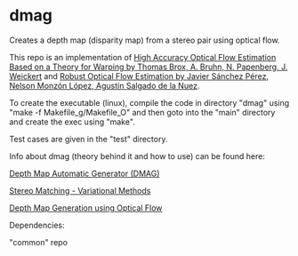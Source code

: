 # dmag

Creates a depth map (disparity map) from a stereo pair using optical flow.

This repo is an implementation of [High Accuracy Optical Flow Estimation Based on a Theory for Warping by Thomas Brox, A. Bruhn, N. Papenberg, J. Weickert](https://lmb.informatik.uni-freiburg.de/Publications/2004/Bro04a/) and [Robust Optical Flow Estimation by Javier Sánchez Pérez, Nelson Monzón López, Agustín Salgado de la Nuez](https://www.ipol.im/pub/art/2013/21/).

To create the executable (linux), compile the code in directory "dmag" using "make -f Makefile_g/Makefile_O" and then goto into the "main" directory and create the exec using "make".

Test cases are given in the "test" directory.

Info about dmag (theory behind it and how to use) can be found here:

[Depth Map Automatic Generator (DMAG)](https://3dstereophoto.blogspot.com/2013/04/depth-map-automatic-generator-dmag.html)

[Stereo Matching - Variational Methods](https://3dstereophoto.blogspot.com/2012/06/stereo-matching-variational-methods.html)

[Depth Map Generation using Optical Flow](https://www.dropbox.com/s/mpvbuwcwklfh7wn/optical_flow_dmag.pdf?dl=0)

Dependencies:

"common" repo
